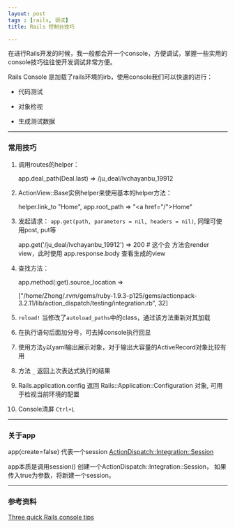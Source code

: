 ```yaml
---
layout: post
tags : [rails, 调试]
title: Rails 控制台技巧

---
```


在进行Rails开发的时候，我一般都会开一个console，方便调试，掌握一些实用的console技巧往往使开发调试非常方便。

Rails Console 是加载了rails环境的irb，使用console我们可以快速的进行：

* 代码测试

* 对象检视

* 生成测试数据

----

### 常用技巧


  1. 调用routes的helper：

        app.deal_path(Deal.last) => /ju_deal/lvchayanbu_19912

  2. ActionView::Base实例helper来使用基本的helper方法：

        helper.link_to "Home", app.root_path => "<a href=\"/\">Home</a>"

  3. 发起请求： `app.get(path, parameters = nil, headers = nil)`, 同理可使用post, put等

        app.get('/ju_deal/lvchayanbu_19912') => 200 # 这个会 方法会render view，此时使用 app.response.body 查看生成的view

  4. 查找方法：

        app.method(:get).source_location =>

        ["/home/Zhong/.rvm/gems/ruby-1.9.3-p125/gems/actionpack-3.2.11/lib/action_dispatch/testing/integration.rb", 32]

  5. `reload!` 当修改了`autoload_paths`中的class，通过该方法重新对其加载

  6. 在执行语句后面加分号，可去掉console执行回显

  7. 使用方法`y`以yaml输出展示对象，对于输出大容量的ActiveRecord对象比较有用

  8. 方法 `_` 返回上次表达式执行的结果

  9. Rails.application.config 返回 Rails::Application::Configuration 对象, 可用于检视当前环境的配置

  10. Console清屏 `Ctrl+L`

----

### 关于app

  app(create=false) 代表一个session [ActionDispatch::Integration::Session](http://api.rubyonrails.org/classes/ActionDispatch/Integration/Session.html)

  app本质是调用session() 创建一个ActionDispatch::Integration::Session， 如果传入true为参数，将新建一个session。

----

### 参考资料

[Three quick Rails console tips](http://37signals.com/svn/posts/3176-three-quick-rails-console-tips)

